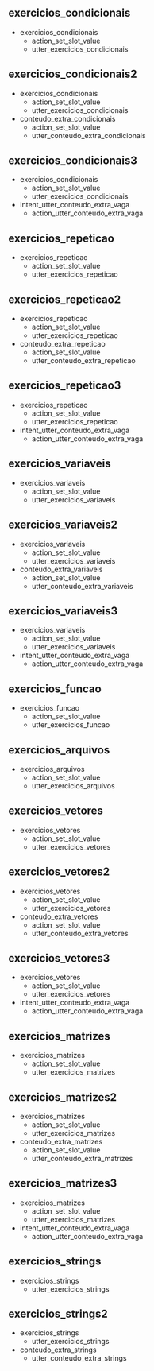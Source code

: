 ## exercicios_condicionais
* exercicios_condicionais
    - action_set_slot_value
    - utter_exercicios_condicionais

## exercicios_condicionais2
* exercicios_condicionais
    - action_set_slot_value
    - utter_exercicios_condicionais
* conteudo_extra_condicionais
    - action_set_slot_value
    - utter_conteudo_extra_condicionais

## exercicios_condicionais3
* exercicios_condicionais
    - action_set_slot_value
    - utter_exercicios_condicionais
* intent_utter_conteudo_extra_vaga
    - action_utter_conteudo_extra_vaga

## exercicios_repeticao
* exercicios_repeticao
    - action_set_slot_value
    - utter_exercicios_repeticao

## exercicios_repeticao2
* exercicios_repeticao
    - action_set_slot_value
    - utter_exercicios_repeticao
* conteudo_extra_repeticao
    - action_set_slot_value
    - utter_conteudo_extra_repeticao

## exercicios_repeticao3
* exercicios_repeticao
    - action_set_slot_value
    - utter_exercicios_repeticao
* intent_utter_conteudo_extra_vaga
    - action_utter_conteudo_extra_vaga

## exercicios_variaveis
* exercicios_variaveis
    - action_set_slot_value
    - utter_exercicios_variaveis

## exercicios_variaveis2
* exercicios_variaveis
    - action_set_slot_value
    - utter_exercicios_variaveis
* conteudo_extra_variaveis
    - action_set_slot_value
    - utter_conteudo_extra_variaveis

## exercicios_variaveis3
* exercicios_variaveis
    - action_set_slot_value
    - utter_exercicios_variaveis
* intent_utter_conteudo_extra_vaga
    - action_utter_conteudo_extra_vaga

## exercicios_funcao
* exercicios_funcao
    - action_set_slot_value
    - utter_exercicios_funcao

## exercicios_arquivos
* exercicios_arquivos
    - action_set_slot_value
    - utter_exercicios_arquivos

## exercicios_vetores
* exercicios_vetores
    - action_set_slot_value
    - utter_exercicios_vetores

## exercicios_vetores2
* exercicios_vetores
    - action_set_slot_value
    - utter_exercicios_vetores
* conteudo_extra_vetores
    - action_set_slot_value
    - utter_conteudo_extra_vetores

## exercicios_vetores3
* exercicios_vetores
    - action_set_slot_value
    - utter_exercicios_vetores
* intent_utter_conteudo_extra_vaga
    - action_utter_conteudo_extra_vaga

## exercicios_matrizes
* exercicios_matrizes
    - action_set_slot_value
    - utter_exercicios_matrizes

## exercicios_matrizes2
* exercicios_matrizes
    - action_set_slot_value
    - utter_exercicios_matrizes
* conteudo_extra_matrizes
    - action_set_slot_value
    - utter_conteudo_extra_matrizes
    
## exercicios_matrizes3
* exercicios_matrizes
    - action_set_slot_value
    - utter_exercicios_matrizes
* intent_utter_conteudo_extra_vaga
    - action_utter_conteudo_extra_vaga
    
## exercicios_strings
* exercicios_strings
  - utter_exercicios_strings
  
## exercicios_strings2
* exercicios_strings
  - utter_exercicios_strings
* conteudo_extra_strings
  - utter_conteudo_extra_strings 
